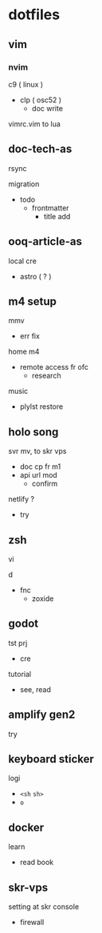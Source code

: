 
# dotfiles


## vim

### nvim

c9 ( linux )
- clp ( osc52 )
  - doc write


vimrc.vim to lua


## doc-tech-as

rsync

migration
- todo
  - frontmatter
    - title add


## ooq-article-as

local cre
- astro ( ? )


## m4 setup

mmv
- err fix

home m4
- remote access fr ofc
  - research

music
- plylst restore


## holo song

svr mv, to skr vps
- doc cp fr m1
- api url mod
  - confirm

netlify ?
- try


## zsh

vi

d
- fnc
  - zoxide


## godot

tst prj
- cre

tutorial
- see, read


## amplify gen2

try


## keyboard sticker

logi
- `<sh` `sh>`
- `o`


## docker

learn
- read book


## skr-vps

setting at skr console
- firewall


